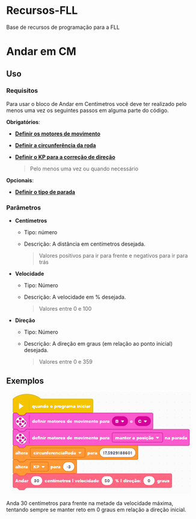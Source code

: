 # Recursos-FLL
Base de recursos de programação para a FLL

# Andar em CM
## Uso

### Requisitos

Para usar o bloco de Andar em Centímetros você deve ter realizado pelo menos uma vez os seguintes passos em alguma parte do código.

**Obrigatórios**:
- [**Definir os motores de movimento**](./Requisitos.md#definir-os-motores-de-movimento)

- [**Definir a circunferência da roda**](./Requisitos.md#definir-a-circunferência-da-roda)

- [**Definir o KP para  a correção de direção**](./Requisitos.md#definir-o-kp)
    > Pelo menos uma vez ou quando necessário

**Opcionais**:
- [**Definir o tipo de parada**](./Requisitos.md#definir-o-tipo-de-parada)

### Parâmetros
- **Centímetros**
    - Tipo: número
    - Descrição: A distância em centímetros desejada.

        > Valores positivos para ir para frente e negativos para ir para trás

- **Velocidade**
    - Tipo: Número
    - Descrição: A velocidade em % desejada.

        > Valores entre 0 e 100

- **Direção**
    - Tipo: Número
    - Descrição: A direção em graus (em relação ao ponto inicial) desejada.

        > Valores entre 0 e 359


## Exemplos
<p align="center">
    <img src="./Images/Exemplos/AndarCM1.png" alt="Exemplo do código de andar em cm"></img>
</p>

Anda 30 centímetros para frente na metade da velocidade máxima, tentando sempre se manter reto em 0 graus em relação a direção inicial.
